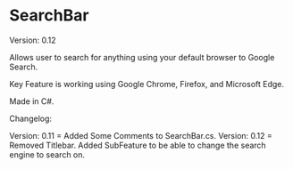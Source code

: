 # SearchBar

Version: 0.12

Allows user to search for anything using your default browser to Google Search.

Key Feature is working using Google Chrome, Firefox, and Microsoft Edge.

Made in C#.

Changelog:

Version: 0.11 = Added Some Comments to SearchBar.cs.
Version: 0.12 = Removed Titlebar.
                Added SubFeature to be able to change the search engine to search on.
